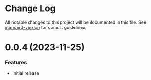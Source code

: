 # Change Log

All notable changes to this project will be documented in this file.
See [standard-version](https://github.com/conventional-changelog/standard-version) for commit guidelines.

<a name="0.0.4"></a>
# 0.0.4 (2023-11-25)

### Features

* Initial release
